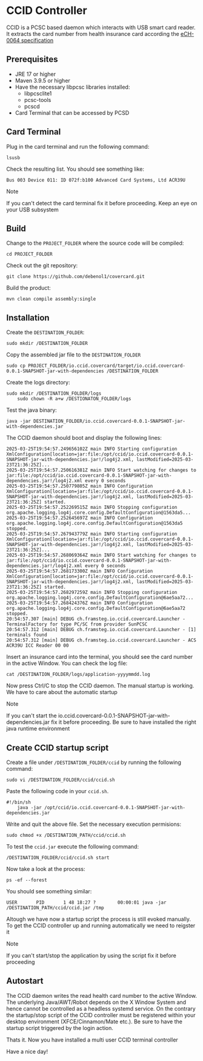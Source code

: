 # CCID Controller
CCID is a PCSC based daemon which interacts with USB smart card reader. It extracts the card number from health insurance card according the [eCH-0064 specification](https://www.ech.ch/de/ech/ech-0064/1.0)
## Prerequisites
- JRE 17 or higher
- Maven 3.9.5 or higher
- Have the necessary libpcsc libraries installed:
    - libpcsclite1
    - pcsc-tools
    - pcscd
- Card Terminal that can be accessed by PCSD

## Card Terminal
Plug in the card terminal and run the following command:

	lsusb

Check the resulting list. You should see something like:

	Bus 003 Device 011: ID 072f:b100 Advanced Card Systems, Ltd ACR39U

> [!NOTE]  
> If you can't detect the card terminal fix it before proceeding. Keep an eye on your USB subsystem

## Build
Change to the `PROJECT_FOLDER` where the source code will be compiled:

	cd PROJECT_FOLDER

Check out the git repository:

	git clone https://github.com/debenol1/covercard.git

Build the product:

	mvn clean compile assembly:single	

## Installation
Create the `DESTINATION_FOLDER`:

	sudo mkdir /DESTINATION_FOLDER

Copy the assembled jar file to the `DESTINATION_FOLDER`

	sudo cp PROJECT_FOLDER/io.ccid.covercard/target/io.ccid.covercard-0.0.1-SNAPSHOT-jar-with-dependencies /DESTINATION_FOLDER

Create the logs directory:

	sudo mkdir /DESTINATION_FOLDER/logs
        sudo chown -R a+w /DESTIONATON_FOLDER/logs

Test the java binary:

	java -jar DESTINATION_FOLDER/io.ccid.covercard-0.0.1-SNAPSHOT-jar-with-dependencies.jar

The CCID daemon should boot and display the following lines:

	2025-03-25T19:54:57.249656102Z main INFO Starting configuration XmlConfiguration[location=jar:file:/opt/ccid/io.ccid.covercard-0.0.1-SNAPSHOT-jar-with-dependencies.jar!/log4j2.xml, lastModified=2025-03-23T21:36:25Z]...
	2025-03-25T19:54:57.250616381Z main INFO Start watching for changes to jar:file:/opt/ccid/io.ccid.covercard-0.0.1-SNAPSHOT-jar-with-dependencies.jar!/log4j2.xml every 0 seconds
	2025-03-25T19:54:57.250779805Z main INFO Configuration XmlConfiguration[location=jar:file:/opt/ccid/io.ccid.covercard-0.0.1-SNAPSHOT-jar-with-dependencies.jar!/log4j2.xml, lastModified=2025-03-23T21:36:25Z] started.
	2025-03-25T19:54:57.252269515Z main INFO Stopping configuration org.apache.logging.log4j.core.config.DefaultConfiguration@1563da5...
	2025-03-25T19:54:57.252645697Z main INFO Configuration org.apache.logging.log4j.core.config.DefaultConfiguration@1563da5 stopped.
	2025-03-25T19:54:57.267943779Z main INFO Starting configuration XmlConfiguration[location=jar:file:/opt/ccid/io.ccid.covercard-0.0.1-SNAPSHOT-jar-with-dependencies.jar!/log4j2.xml, lastModified=2025-03-23T21:36:25Z]...
	2025-03-25T19:54:57.268069364Z main INFO Start watching for changes to jar:file:/opt/ccid/io.ccid.covercard-0.0.1-SNAPSHOT-jar-with-dependencies.jar!/log4j2.xml every 0 seconds
	2025-03-25T19:54:57.268173300Z main INFO Configuration XmlConfiguration[location=jar:file:/opt/ccid/io.ccid.covercard-0.0.1-SNAPSHOT-jar-with-dependencies.jar!/log4j2.xml, lastModified=2025-03-23T21:36:25Z] started.
	2025-03-25T19:54:57.268297259Z main INFO Stopping configuration org.apache.logging.log4j.core.config.DefaultConfiguration@6ae5aa72...
	2025-03-25T19:54:57.268424376Z main INFO Configuration org.apache.logging.log4j.core.config.DefaultConfiguration@6ae5aa72 stopped.
	20:54:57.307 [main] DEBUG ch.framsteg.io.ccid.covercard.Launcher - TerminalFactory for type PC/SC from provider SunPCSC
	20:54:57.312 [main] DEBUG ch.framsteg.io.ccid.covercard.Launcher - [1] terminals found
	20:54:57.312 [main] DEBUG ch.framsteg.io.ccid.covercard.Launcher - ACS ACR39U ICC Reader 00 00

Insert an insurance card into the terminal, you should see the card number in the active Window. You can check the log file:

	cat /DESTINATION_FOLDER/logs/application-yyyymmdd.log

Now press Ctrl/C to stop the CCID daemon. The manual startup is working. We have to care about the automatic startup

> [!NOTE]  
> If you can't start the io.ccid.covercard-0.0.1-SNAPSHOT-jar-with-dependencies.jar fix it before proceeding. Be sure to have installed the right java runtime environment

## Create CCID startup script
Create a file under `/DESTINATION_FOLDER/ccid` by running the following command:

	sudo vi /DESTINATION_FOLDER/ccid/ccid.sh

Paste the following code in your `ccid.sh`.

	#!/bin/sh 
        java -jar /opt/ccid/io.ccid.covercard-0.0.1-SNAPSHOT-jar-with-dependencies.jar

Write and quit the above file. Set the necessary execution permisions:

	sudo chmod +x /DESTINATION_PATH/ccid/ccid.sh

To test the `ccid.jar` execute the following command:

	/DESTINATION_FOLDER/ccid/ccid.sh start

Now take a look at the process:

	ps -ef --forest

You should see something similar:

	USER       PID       1 48 18:27 ?        00:00:01 java -jar /DESTINATION_PATH/ccid/ccid.jar /tmp

Altough we have now a startup script the process is still evoked manually. To get the CCID controller up and running automatically we need to reigster it

> [!NOTE]  
> If you can't start/stop the application by using the script fix it before proceeding

## Autostart
The CCID daemon writes the read health card number to the active Window. The underlying Java/AWT/Robot depends on the X Window System and hence cannot be controlled as a headless systemd service. On the contrary the startup/stop script of the CCID controller must be registered within your desktop environment (XFCE/Cinnamon/Mate etc.). Be sure to have the startup script triggered by the login action.

Thats it. Now you have installed a multi user CCID terminal controller 

Have a nice day!

